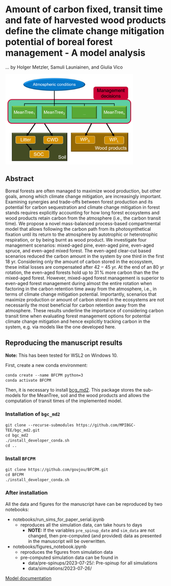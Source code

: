 # Amount of carbon fixed, transit time and fate of harvested wood products define the climate change mitigation potential of boreal forest management - A model analysis
  … by Holger Metzler, Samuli Launiainen, and Giulia Vico

<img src="https://github.com/goujou/BFCPM/blob/main/docs/source/_static/total_model_v2.png" width=400>

## Abstract
Boreal forests are often managed to maximize wood production, but other goals, among which climate change mitigation, are increasingly important. Examining synergies and trade-offs between forest production and its potential for carbon sequestration and climate change mitigation in forest stands requires explicitly accounting for how long forest ecosystems and wood products retain carbon from the atmosphere (i.e., the carbon transit time). We propose a novel mass-balanced process-based compartmental model that allows following the carbon path from its photosynthetical fixation until its return to the atmosphere by autotrophic or heterotrophic respiration, or by being burnt as wood product. We investigate four management scenarios: mixed-aged pine, even-aged pine, even-aged spruce, and even-aged mixed forest. The even-aged clear-cut based scenarios reduced the carbon amount in the system by one third in the first $18$ yr. Considering only the amount of carbon stored in the ecosystem, these initial losses are compensated after $42-45$ yr. At the end of an $80$ yr rotation, the even-aged forests hold up to $31\,\%$ more carbon than the the mixed-aged forest. However, mixed-aged forest management is superior to even-aged forest management during almost the entire rotation when factoring in the carbon retention time away from the atmosphere, i.e., in terms of climate change mitigation potential. Importantly, scenarios that maximize production or amount of carbon stored in the ecosystems are not necessarily the most beneficial for carbon retention away from the atmosphere. These results underline the importance of considering carbon transit time when evaluating forest management options for potential climate change mitigation and hence explicitly tracking carbon in the system, e.g. via models like the one developed here.

## Reproducing the manuscript results

**Note:** This has been tested for WSL2 on Windows 10.

First, create a new conda environment:

```
conda create --name BFCPM python=3
conda activate BFCPM
```

Then, it is necessary to install [bcg_md2](https://github.com/MPIBGC-TEE/bgc_md2).
This package stores the sub-models for the MeanTree, soil and the wood products and allows the computation of transit times of the implemented model.

### Installation of `bgc_md2`

```
git clone --recurse-submodules https://github.com/MPIBGC-TEE/bgc_md2.git
cd bgc_md2
./install_developer_conda.sh
cd ..

```

### Install `BFCPM`

```
git clone https://github.com/goujou/BFCPM.git
cd BFCPM
./install_developer_conda.sh
```

### After installation

All the data and figures for the manuscript have can be reproduced by two notebooks:
- notebooks/run_sims_for_paper_serial.ipynb
  - reproduces all the simulation data, can take hours to days
    - **NOTE:** If the variables `pre_spinup_date` and `sim_data` are not changed, then pre-computed (and provided) data as presented in the manuscript will be overwritten.
- notebooks/figures_notebook.ipynb
  - reproduces the figures from simulation data
  - pre-computed simulation data can be found in
    - data/pre-spinups/2023-07-25/: Pre-spinup for all simulations
    - data/simulations/2023-07-26/


[Model documentation](https://goujou.github.io/BFCPM/)

